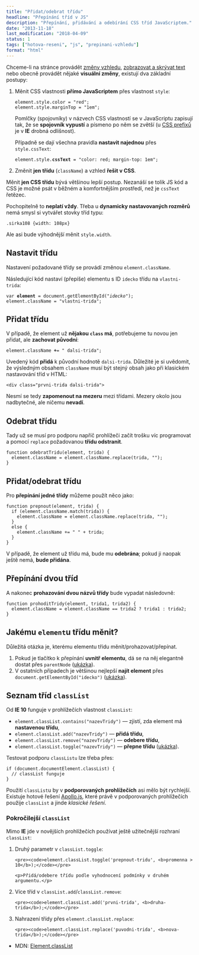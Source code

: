 ```yaml
---
title: "Přidat/odebrat třídu"
headline: "Přepínání tříd v JS"
description: "Přepínání, přidávání a odebírání CSS tříd JavaScriptem."
date: "2013-11-18"
last_modification: "2018-04-09"
status: 1
tags: ["hotova-reseni", "js", "prepinani-vzhledu"]
format: "html"
---
```


<p>Chceme-li na stránce provádět <a href="/zmena-vzhledu">změny vzhledu</a>, <a href="/zobrazit-skryt">zobrazovat a skrývat text</a> nebo obecně provádět nějaké <b>visuální změny</b>, existují dva základní postupy:</p>

<ol>
  <li>
    <p>Měnit CSS vlastnosti <b>přímo JavaScriptem</b> přes vlastnost <code>style</code>:</p>
    <pre><code>element.style.color = "red";
element.style.marginTop = "1em";</code></pre>
    <p>Pomlčky (spojovníky) v názvech CSS vlastností se v JavaScriptu zapisují tak, že se <b>spojovník vypustí</b> a písmeno po něm se zvětší (u <a href="/css-prefixy#js">CSS prefixů</a> je v <b>IE</b> drobná odlišnost).</p>
    <p>Případně se dají všechna pravidla <b>nastavit najednou</b> přes <code>style.cssText</code>:</p>
    <pre><code>element.style.<b>cssText</b> = "color: red; margin-top: 1em";</code></pre>
  </li>
  <li>
    <p>Změnit <b>jen třídu</b> (<code>className</code>) a vzhled <b>řešit v CSS</b>.</p>
  </li>
</ol>














<p>Měnit <b>jen CSS třídu</b> bývá většinou lepší postup. Nezanáší se tolik JS kód a CSS je možné psát v běžném a komfortnějším prostředí, než je <code>cssText</code> řetězec.</p>

<p>Pochopitelně to <b>neplatí vždy</b>. Třeba u <b>dynamicky nastavovaných rozměrů</b> nemá smysl si vytvářet stovky tříd typu:</p>
<pre><code>.sirka108 {width: 108px}</code></pre>
<p>Ale asi bude výhodnější měnit <code>style.width</code>.</p>













<h2 id="nastavit">Nastavit třídu</h2>
<p>Nastavení požadované třídy se provádí změnou <code>element.className</code>.</p>

<p>Následující kód nastaví (přepíše) elementu s ID <code>idecko</code> třídu na <code>vlastni-trida</code>:</p>
<pre><code>var <b>element</b> = document.getElementById("<i>idecko</i>");
element.className = "vlastni-trida";</code></pre>












<h2 id="pridat">Přidat třídu</h2>
<p>V případě, že element už <b>nějakou <code>class</code> má</b>, potřebujeme tu novou jen přidat, ale <b>zachovat původní</b>:</p>
<pre><code>element.className <b>+</b>= "<b> </b>dalsi-trida";</code></pre>
<p>Uvedený kód <b>přidá</b> k původní hodnotě <code>dalsi-trida</code>. Důležité je si uvědomit, že výsledným obsahem <code>className</code> musí být stejný obsah jako při klasickém nastavování tříd v HTML:</p>
<pre><code>&lt;div class="prvni-trida<b> </b>dalsi-trida"></code></pre>
<p>Nesmí se tedy <b>zapomenout na mezeru</b> mezi třídami. Mezery okolo jsou nadbytečné, ale ničemu <b>nevadí</b>.</p>




















<h2 id="odebrat">Odebrat třídu</h2>
<p>Tady už se musí pro podporu napříč prohlížeči začít trošku víc programovat a pomocí <code>replace</code> požadovanou <b>třídu odstranit</b>.</p>

<pre><code>function odebratTridu(element, trida) {
  element.className = element.className.replace(trida, "");
}</code></pre>














<h2 id="prepinani">Přidat/odebrat třídu</h2>
<p>Pro <b>přepínání jedné třídy</b> můžeme použít něco jako:</p>
<pre><code>function prepnout(element, trida) {
  if (element.className.match(trida)) {
    element.className = element.className.replace(trida, "");
  }
  else {
    element.className += " " + trida;
  }
}</code></pre>

<p>V případě, že element už třídu má, bude mu <b>odebrána</b>; pokud ji naopak ještě nemá, <b>bude přidána</b>.</p>
















<h2 id="prepinani-trid">Přepínání dvou tříd</h2>
<p>A nakonec <b>prohazování dvou názvů třídy</b> bude vypadat následovně:</p>
<pre><code>function prohoditTridy(element, trida1, trida2) {
  element.className = element.className == trida2 ? trida1 : trida2;
}</code></pre>















<h2 id="element">Jakému <code>element</code>u třídu měnit?</h2>
<p>Důležitá otázka je, kterému elementu třídu měnit/prohazovat/přepínat.</p>

<ol>
  <li>Pokud je tlačítko k přepínání <b>uvnitř elementu</b>, dá se na něj elegantně dostat přes <code>parentNode</code> (<a href="http://kod.djpw.cz/fzr">ukázka</a>).</li>
  <li>V ostatních případech je většinou nejlepší <b>najít element</b> přes <code>document.getElementById("idecko")</code> (<a href="http://kod.djpw.cz/hzr">ukázka</a>).</li>
</ol>


<h2 id="classlist">Seznam tříd <code>classList</code></h2>
<p>Od <b>IE 10</b> funguje v prohlížečích vlastnost <code>classList</code>:</p>

<ul>
  <li><code>element.classList.contains("nazevTridy")</code> — zjistí, zda element má <b>nastavenou třídu</b>,</li>
  <li><code>element.classList.add("nazevTridy")</code> — <b>přidá třídu</b>,</li>  
  <li><code>element.classList.remove("nazevTridy")</code> — <b>odebere třídu</b>,</li>  
  <li><code>element.classList.toggle("nazevTridy")</code> — <b>přepne třídu</b> (<a href="http://kod.djpw.cz/izr">ukázka</a>).</li>    
</ul>

<p>Testovat podporu <code>classListu</code> lze třeba přes:</p>
<pre><code>if (document.documentElement.classList) {
  // classList funguje
}</code></pre>

<p>Použití <code>classList</code>u by v <b>podporovaných prohlížečích</b> asi mělo být rychlejší. Existuje hotové řešení <a href="https://github.com/toddmotto/apollo">Apollo.js</a>, které právě v podporovaných prohlížečích použije <code>classList</code> a jinde <i>klasické řešení</i>.</p>












<h3 id="pokrocile">Pokročilejší <code>classList</code></h3>

<p>Mimo <b>IE</b> jde v novějších prohlížečích používat ještě užitečnější rozhraní <code>classList</code>:</p>

<ol>
  <li>
    <p>Druhý parametr v <code>classList.toggle</code>:</p>
    
    <pre><code>element.classList.toggle('prepnout-tridu', <b>promenna > 10</b>);</code></pre>
    
    <p>Přidá/odebere třídu podle vyhodnocení podmínky v druhém argumentu.</p>
  </li>
  
  
  
  <li>
    <p>Více tříd v <code>classList.add</code>/<code>classList.remove</code>:</p>
    
    
    <pre><code>element.classList.add('prvni-trida', <b>druha-trida</b>);</code></pre>
  </li>
  
  
  <li>
    <p>Nahrazení třídy přes <code>element.classList.replace</code>:</p>
    
    
    <pre><code>element.classList.replace('puvodni-trida', <b>nova-trida</b>);</code></pre>
  </li>
</ol>




<div class="external-content">
  <ul>
    <li>MDN: <a href="https://developer.mozilla.org/en-US/docs/Web/API/Element/classList">Element.classList</a></li>
  </ul>
</div>